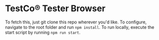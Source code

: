 # TestCo® Tester Browser

To fetch this, just git clone this repo wherever you'd like.
To configure, navigate to the root folder and run `npm install`.
To run locally, execute the start script by running `npm run start`.
